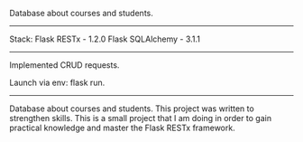 Database about courses and students. 
_____________________________________

Stack:
    Flask RESTx - 1.2.0
    Flask SQLAlchemy - 3.1.1

______________________________________
Implemented CRUD requests.


Launch via env: flask run.

_____________________________________

Database about courses and students. 
This project was written to strengthen skills.
This is a small project that I am doing
in order to gain practical knowledge and master the Flask RESTx framework.
